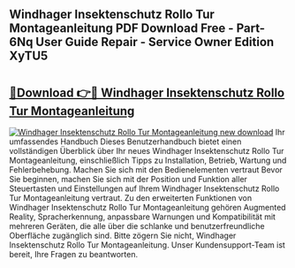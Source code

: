 ## Windhager Insektenschutz Rollo Tur Montageanleitung PDF Download Free - Part-6Nq User Guide Repair - Service Owner Edition XyTU5

# <h2><a href="http://df6wsr3.blite.top/?on=Windhager+Insektenschutz+Rollo+Tur+Montageanleitung">🔗Download 👉🔴 Windhager Insektenschutz Rollo Tur Montageanleitung</a></h2>

[![Windhager Insektenschutz Rollo Tur Montageanleitung new download](https://i.imgur.com/lujVjoI.png)](http://df6wsr3.blite.top/?on=Windhager+Insektenschutz+Rollo+Tur+Montageanleitung)
Ihr umfassendes Handbuch Dieses Benutzerhandbuch bietet einen vollständigen Überblick über Ihr neues Windhager Insektenschutz Rollo Tur Montageanleitung, einschließlich Tipps zu Installation, Betrieb, Wartung und Fehlerbehebung. Machen Sie sich mit den Bedienelementen vertraut Bevor Sie beginnen, machen Sie sich mit der Position und Funktion aller Steuertasten und Einstellungen auf Ihrem Windhager Insektenschutz Rollo Tur Montageanleitung vertraut. Zu den erweiterten Funktionen von Windhager Insektenschutz Rollo Tur Montageanleitung gehören Augmented Reality, Spracherkennung, anpassbare Warnungen und Kompatibilität mit mehreren Geräten, die alle über die schlanke und benutzerfreundliche Oberfläche zugänglich sind. Bitte zögern Sie nicht, Windhager Insektenschutz Rollo Tur Montageanleitung. Unser Kundensupport-Team ist bereit, Ihre Fragen zu beantworten.
